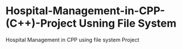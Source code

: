 # Hospital-Management-in-CPP-(C++)-Project Usning File System
Hospital Management in CPP using file system Project

